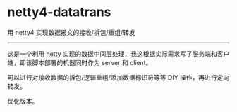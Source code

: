 # netty4-datatrans
用 netty4 实现数据报文的接收/拆包/重组/转发

---

这是一个利用 netty 实现的数据中间层处理，我这根据实际需求写了服务端和客户端，即该脚本部署的机器同时作为 server 和 client。

可以进行对接收数据的拆包/逻辑重组/添加数据标识符等等 DIY 操作，再进行定向转发。

优化版本。